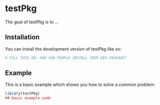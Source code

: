 
# testPkg

<!-- badges: start -->
<!-- badges: end -->

The goal of testPkg is to ...

## Installation

You can install the development version of testPkg like so:

``` r
# FILL THIS IN! HOW CAN PEOPLE INSTALL YOUR DEV PACKAGE?
```

## Example

This is a basic example which shows you how to solve a common problem:

``` r
library(testPkg)
## basic example code
```

